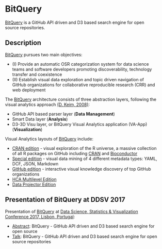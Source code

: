 # BitQuery

[BitQuery](http://bitquery.de) is a GitHub API driven and D3 based search engine for open source repositories.

## Description
[BitQuery](http://bitquery.de) pursues two main objectives:

- (I) Provide an automatic OSR categorization system for data science teams and software developers promoting discoverability, technology transfer and coexistence
- (II) Establish visual data exploration and topic driven navigation of GitHub organizations for collaborative reproducible research (CRR) and web deployment

The [BitQuery](http://bitquery.de) architecture consists of three abstraction layers, following the visual analytics approach [(D. Keim, 2008)](https://link.springer.com/chapter/10.1007%2F978-3-540-70956-5_7):

- GitHub API based parser layer (**Data Management**)
- Smart Data layer (**Analysis**)
- D3-3D Visu layer, or BitQuery Visual Analytics application (VA-App) (**Visualization**)

Visual Analytics layouts of [BitQuery](http://bitquery.de) include: 
- [CRAN edition](http://bitquery.de) - visual exploration of the R universe, a massive collection of all R packages on GitHub including [CRAN](https://github.com/cran) and [Bioconductor](https://github.com/Bioconductor)
- [Special edition](http://bitquery.de/spec) - visual data mining of 4 different metadata types: YAML, DCF, JSON, Markdown
- [GitHub edition](http://bitquery.de/github) - interactive visual knowledge discovery of top GitHub organizations
- [HCA Multilevel Edition](http://bitquery.de/hca)
- [Data Projector Edition](http://bitquery.de/dp)

## Presentation of BitQuery at DDSV 2017

Presentation of [BitQuery](http://bitquery.de) at [Data Science, Statistics & Visualization Conference 2017, Lisbon, Portugal](http://iasc-isi.org/dssv2017/):

- [Abstract](dssv2017_abstract.pdf): BitQuery - GitHub API driven and D3 based search engine for open source 
- [Talk](dssv2017_talk.pdf): BitQuery - GitHub API driven and D3 based search engine for open source repositories
